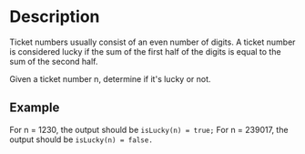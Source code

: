 # Description

Ticket numbers usually consist of an even number of digits. A ticket number is considered lucky if the sum of the first half of the digits is equal to the sum of the second half.

Given a ticket number n, determine if it's lucky or not.

## Example

For n = 1230, the output should be
`isLucky(n) = true;`
For n = 239017, the output should be
`isLucky(n) = false.`

